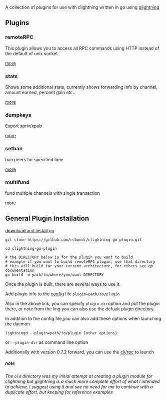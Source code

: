A collection of plugins for use with clightning written in go using [glightning](https://github.com/niftynei/glightning)

## Plugins

### remoteRPC

This plugin allows you to access all RPC commands using HTTP instead of the default of unix socket

[more](remoteRPC/README.md)

### stats

Shows some additional stats, currently shows forwarding info by channel, amount earned, percent gain etc..

[more](stats/README.md)

### dumpkeys

Export xpriv/xpub

[more](dump_keys/README.md)

### setban

ban peers for specified time

[more](setban/README.md)

### multifund

fund multiple channels with single transaction

[more](multifund/README.md)

## General Plugin Installation

[download and install go](https://golang.org/dl/)

```
git clone https://github.com/rsbondi/clightning-go-plugin.git

cd clightning-go-plugin

# the DIRECTORY below is for the plugin you want to build
# example if you want to build remoteRPC plugin, use that directory
# this will build for your current architecture, for others see go documentation
go build -o path/to/where/you/want DIRECTORY
```

Once the plugin is built, there are several ways to use it.

Add plugin info to the [config](https://github.com/ElementsProject/lightning/blob/fd63b8bf53b9a14f29701d1a8cc57b6bee6b1096/doc/lightningd-config.5.txt#L325) file `plugin=path/to/plugin`

Also in the above link, you can specify `plugin-dir`option and put the plugin there, or note from the ling you can also use the defualt plugin directory.

In addition to the config file,you can also add these options when launching the daemon

`lightningd --plugin=path/to/plugin [other options]` 

or `--plugin-dir` as command line option

Additionally with version 0.7.2 forward, you can use the [cli/rpc](https://github.com/ElementsProject/lightning/blob/fd63b8bf53/doc/lightning-plugin.7.txt) to launch


##### _note_

_The `old` directory was my initial attempt at creating a plugin module for clightning but glightning is a much more complete effort of what I intended to achieve, I suggest using it and see no need for me to continue with a duplicate effort, but keeping for reference examples_
